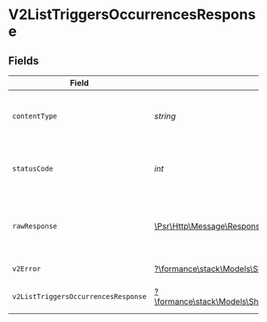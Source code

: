 # V2ListTriggersOccurrencesResponse


## Fields

| Field                                                                                                                        | Type                                                                                                                         | Required                                                                                                                     | Description                                                                                                                  |
| ---------------------------------------------------------------------------------------------------------------------------- | ---------------------------------------------------------------------------------------------------------------------------- | ---------------------------------------------------------------------------------------------------------------------------- | ---------------------------------------------------------------------------------------------------------------------------- |
| `contentType`                                                                                                                | *string*                                                                                                                     | :heavy_check_mark:                                                                                                           | HTTP response content type for this operation                                                                                |
| `statusCode`                                                                                                                 | *int*                                                                                                                        | :heavy_check_mark:                                                                                                           | HTTP response status code for this operation                                                                                 |
| `rawResponse`                                                                                                                | [\Psr\Http\Message\ResponseInterface](https://www.php-fig.org/psr/psr-7/#33-psrhttpmessageresponseinterface)                 | :heavy_minus_sign:                                                                                                           | Raw HTTP response; suitable for custom response parsing                                                                      |
| `v2Error`                                                                                                                    | [?\formance\stack\Models\Shared\V2Error](../../models/shared/V2Error.md)                                                     | :heavy_minus_sign:                                                                                                           | General error                                                                                                                |
| `v2ListTriggersOccurrencesResponse`                                                                                          | [?\formance\stack\Models\Shared\V2ListTriggersOccurrencesResponse](../../models/shared/V2ListTriggersOccurrencesResponse.md) | :heavy_minus_sign:                                                                                                           | List of triggers occurrences                                                                                                 |
